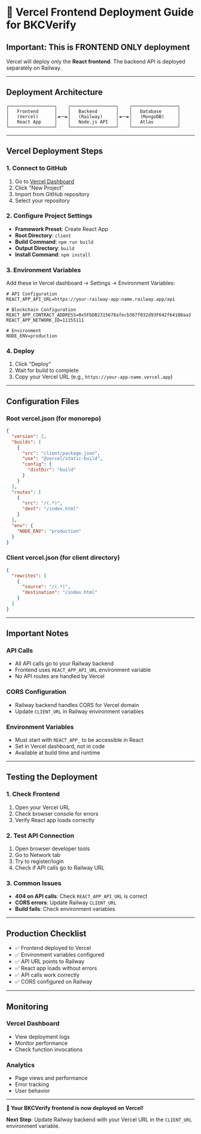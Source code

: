 # 🚀 Vercel Frontend Deployment Guide for BKCVerify

## **Important: This is FRONTEND ONLY deployment**

Vercel will deploy only the **React frontend**. The backend API is deployed separately on Railway.

---

## **Deployment Architecture**

```
┌─────────────────┐    ┌─────────────────┐    ┌─────────────────┐
│   Frontend      │    │   Backend       │    │   Database      │
│   (Vercel)      │◄──►│   (Railway)     │◄──►│   (MongoDB)     │
│   React App     │    │   Node.js API   │    │   Atlas         │
└─────────────────┘    └─────────────────┘    └─────────────────┘
```

---

## **Vercel Deployment Steps**

### **1. Connect to GitHub**
1. Go to [Vercel Dashboard](https://vercel.com)
2. Click "New Project"
3. Import from GitHub repository
4. Select your repository

### **2. Configure Project Settings**
- **Framework Preset**: Create React App
- **Root Directory**: `client`
- **Build Command**: `npm run build`
- **Output Directory**: `build`
- **Install Command**: `npm install`

### **3. Environment Variables**
Add these in Vercel dashboard → Settings → Environment Variables:

```env
# API Configuration
REACT_APP_API_URL=https://your-railway-app-name.railway.app/api

# Blockchain Configuration
REACT_APP_CONTRACT_ADDRESS=0x5FbDB2315678afecb367f032d93F642f64180aa3
REACT_APP_NETWORK_ID=11155111

# Environment
NODE_ENV=production
```

### **4. Deploy**
1. Click "Deploy"
2. Wait for build to complete
3. Copy your Vercel URL (e.g., `https://your-app-name.vercel.app`)

---

## **Configuration Files**

### **Root vercel.json** (for monorepo)
```json
{
  "version": 2,
  "builds": [
    {
      "src": "client/package.json",
      "use": "@vercel/static-build",
      "config": {
        "distDir": "build"
      }
    }
  ],
  "routes": [
    {
      "src": "/(.*)",
      "dest": "/index.html"
    }
  ],
  "env": {
    "NODE_ENV": "production"
  }
}
```

### **Client vercel.json** (for client directory)
```json
{
  "rewrites": [
    {
      "source": "/(.*)",
      "destination": "/index.html"
    }
  ]
}
```

---

## **Important Notes**

### **API Calls**
- All API calls go to your Railway backend
- Frontend uses `REACT_APP_API_URL` environment variable
- No API routes are handled by Vercel

### **CORS Configuration**
- Railway backend handles CORS for Vercel domain
- Update `CLIENT_URL` in Railway environment variables

### **Environment Variables**
- Must start with `REACT_APP_` to be accessible in React
- Set in Vercel dashboard, not in code
- Available at build time and runtime

---

## **Testing the Deployment**

### **1. Check Frontend**
1. Open your Vercel URL
2. Check browser console for errors
3. Verify React app loads correctly

### **2. Test API Connection**
1. Open browser developer tools
2. Go to Network tab
3. Try to register/login
4. Check if API calls go to Railway URL

### **3. Common Issues**
- **404 on API calls**: Check `REACT_APP_API_URL` is correct
- **CORS errors**: Update Railway `CLIENT_URL`
- **Build fails**: Check environment variables

---

## **Production Checklist**

- ✅ Frontend deployed to Vercel
- ✅ Environment variables configured
- ✅ API URL points to Railway
- ✅ React app loads without errors
- ✅ API calls work correctly
- ✅ CORS configured on Railway

---

## **Monitoring**

### **Vercel Dashboard**
- View deployment logs
- Monitor performance
- Check function invocations

### **Analytics**
- Page views and performance
- Error tracking
- User behavior

---

**🎉 Your BKCVerify frontend is now deployed on Vercel!**

**Next Step**: Update Railway backend with your Vercel URL in the `CLIENT_URL` environment variable.
